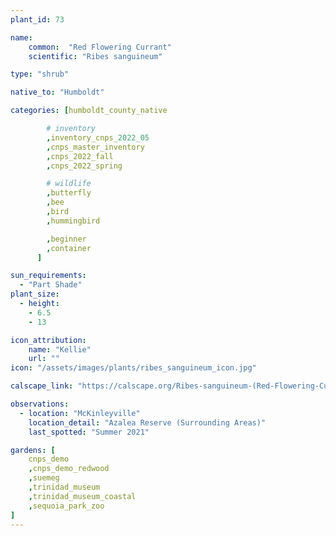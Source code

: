 ```yaml
---
plant_id: 73

name: 
    common:  "Red Flowering Currant"  
    scientific: "Ribes sanguineum"  

type: "shrub"

native_to: "Humboldt"

categories: [humboldt_county_native

        # inventory
        ,inventory_cnps_2022_05
        ,cnps_master_inventory
        ,cnps_2022_fall
        ,cnps_2022_spring

        # wildlife
        ,butterfly
        ,bee
        ,bird
        ,hummingbird 

        ,beginner
        ,container
      ]

sun_requirements:
  - "Part Shade"
plant_size:
  - height: 
    - 6.5
    - 13

icon_attribution: 
    name: "Kellie"
    url: "" 
icon: "/assets/images/plants/ribes_sanguineum_icon.jpg"

calscape_link: "https://calscape.org/Ribes-sanguineum-(Red-Flowering-Currant)"

observations: 
  - location: "McKinleyville"
    location_detail: "Azalea Reserve (Surrounding Areas)"
    last_spotted: "Summer 2021"

gardens: [ 
    cnps_demo
    ,cnps_demo_redwood
    ,suemeg
    ,trinidad_museum
    ,trinidad_museum_coastal
    ,sequoia_park_zoo
]
---
```


